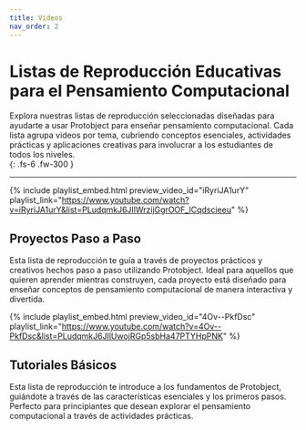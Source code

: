 ```yaml
---
title: Videos
nav_order: 2
---
```



# Listas de Reproducción Educativas para el Pensamiento Computacional

Explora nuestras listas de reproducción seleccionadas diseñadas para ayudarte a usar Protobject para enseñar pensamiento computacional. Cada lista agrupa videos por tema, cubriendo conceptos esenciales, actividades prácticas y aplicaciones creativas para involucrar a los estudiantes de todos los niveles.  
{: .fs-6 .fw-300 }

---

{% include playlist_embed.html preview_video_id="iRyriJA1urY" playlist_link="https://www.youtube.com/watch?v=iRyriJA1urY&list=PLudqmkJ6JIlWrzijGgrOOF_ICqdscieeu" %}

## Proyectos Paso a Paso
Esta lista de reproducción te guía a través de proyectos prácticos y creativos hechos paso a paso utilizando Protobject. Ideal para aquellos que quieren aprender mientras construyen, cada proyecto está diseñado para enseñar conceptos de pensamiento computacional de manera interactiva y divertida.


{% include playlist_embed.html preview_video_id="4Ov--PkfDsc" playlist_link="https://www.youtube.com/watch?v=4Ov--PkfDsc&list=PLudqmkJ6JIlUwojRGp5sbHa47PTYHpPNK" %}


## Tutoriales Básicos
Esta lista de reproducción te introduce a los fundamentos de Protobject, guiándote a través de las características esenciales y los primeros pasos. Perfecto para principiantes que desean explorar el pensamiento computacional a través de actividades prácticas.
